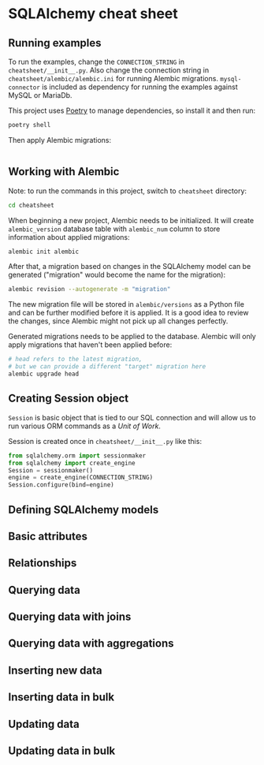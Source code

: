 # SQLAlchemy cheat sheet

## Running examples

To run the examples, change the `CONNECTION_STRING` in `cheatsheet/__init__.py`. Also change the connection string in `cheatsheet/alembic/alembic.ini` for running Alembic migrations. `mysql-connector` is included as dependency for running the examples against MySQL or MariaDb.

This project uses [Poetry](https://python-poetry.org/) to manage dependencies, so install it and then run:

```bash
poetry shell
```

Then apply Alembic migrations:
```bash

```

## Working with Alembic

Note: to run the commands in this project, switch to `cheatsheet` directory:

```bash
cd cheatsheet
```

When beginning a new project, Alembic needs to be initialized. It will create `alembic_version` database table with `alembic_num` column to store information about applied migrations:

```bash
alembic init alembic
```

After that, a migration based on changes in the SQLAlchemy model can be generated ("migration" would become the name for the migration):

```bash
alembic revision --autogenerate -m "migration"
```

The new migration file will be stored in `alembic/versions` as a Python file and can be further modified before it is applied. It is a good idea to review the changes, since Alembic might not pick up all changes perfectly.

Generated migrations needs to be applied to the database. Alembic will only apply migrations that haven't been applied before:

```bash
# head refers to the latest migration, 
# but we can provide a different "target" migration here
alembic upgrade head
```

## Creating Session object

`Session` is basic object that is tied to our SQL connection and will allow us to run various ORM commands as a *Unit of Work*.

Session is created once in `cheatsheet/__init__.py` like this:

```python
from sqlalchemy.orm import sessionmaker
from sqlalchemy import create_engine
Session = sessionmaker()
engine = create_engine(CONNECTION_STRING)
Session.configure(bind=engine)
```

## Defining SQLAlchemy models

## Basic attributes

## Relationships

## Querying data

## Querying data with joins

## Querying data with aggregations

## Inserting new data

## Inserting data in bulk

## Updating data

## Updating data in bulk